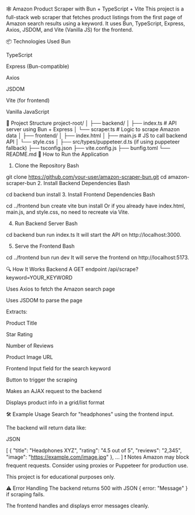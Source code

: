 🕸️ Amazon Product Scraper with Bun + TypeScript + Vite
This project is a full-stack web scraper that fetches product listings from the first page of Amazon search results using a keyword. It uses Bun, TypeScript, Express, Axios, JSDOM, and Vite (Vanilla JS) for the frontend.

📦 Technologies Used
Bun

TypeScript

Express (Bun-compatible)

Axios

JSDOM

Vite (for frontend)

Vanilla JavaScript

📁 Project Structure
project-root/
│
├── backend/
│ ├── index.ts # API server using Bun + Express
│ └── scraper.ts # Logic to scrape Amazon data
│
├── frontend/
│ ├── index.html
│ ├── main.js # JS to call backend API
│ └── style.css
│
├── src/types/puppeteer.d.ts (if using puppeteer fallback)
├── tsconfig.json
├── vite.config.js
├── bunfig.toml
└── README.md
🚀 How to Run the Application

1. Clone the Repository
   Bash

git clone https://github.com/your-user/amazon-scraper-bun.git
cd amazon-scraper-bun 2. Install Backend Dependencies
Bash

cd backend
bun install 3. Install Frontend Dependencies
Bash

cd ../frontend
bun create vite
bun install
Or if you already have index.html, main.js, and style.css, no need to recreate via Vite.

4. Run Backend Server
   Bash

cd backend
bun run index.ts
It will start the API on http://localhost:3000.

5. Serve the Frontend
   Bash

cd ../frontend
bun run dev
It will serve the frontend on http://localhost:5173.

🔍 How It Works
Backend
A GET endpoint /api/scrape?keyword=YOUR_KEYWORD

Uses Axios to fetch the Amazon search page

Uses JSDOM to parse the page

Extracts:

Product Title

Star Rating

Number of Reviews

Product Image URL

Frontend
Input field for the search keyword

Button to trigger the scraping

Makes an AJAX request to the backend

Displays product info in a grid/list format

🛠 Example Usage
Search for "headphones" using the frontend input.

The backend will return data like:

JSON

[
{
"title": "Headphones XYZ",
"rating": "4.5 out of 5",
"reviews": "2,345",
"image": "https://example.com/image.jpg"
},
...
]
❗ Notes
Amazon may block frequent requests. Consider using proxies or Puppeteer for production use.

This project is for educational purposes only.

⚠️ Error Handling
The backend returns 500 with JSON { error: "Message" } if scraping fails.

The frontend handles and displays error messages cleanly.
